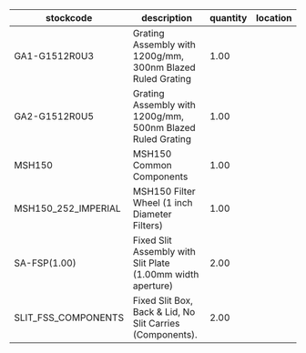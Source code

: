 |stockcode|description|quantity|location|
|---------|-----------|--------|--------|
|GA1-G1512R0U3|Grating Assembly with 1200g/mm, 300nm Blazed Ruled Grating|1.00||
|GA2-G1512R0U5|Grating Assembly with 1200g/mm, 500nm Blazed Ruled Grating|1.00||
|MSH150|MSH150 Common Components|1.00||
|MSH150_252_IMPERIAL|MSH150 Filter Wheel (1 inch Diameter Filters)|1.00||
|SA-FSP(1.00)|Fixed Slit Assembly with Slit Plate (1.00mm width aperture)|2.00||
|SLIT_FSS_COMPONENTS|Fixed Slit Box, Back & Lid, No Slit Carries (Components).|2.00||
